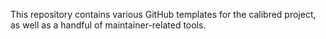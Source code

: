This repository contains various GitHub templates for the calibred project, as well as a handful of maintainer-related tools.
